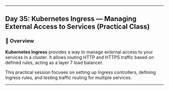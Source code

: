 ﻿---

## Day 35: Kubernetes Ingress — Managing External Access to Services (Practical Class)

### 📘 Overview

**Kubernetes Ingress** provides a way to manage external access to your services in a cluster. It allows routing HTTP and HTTPS traffic based on defined rules, acting as a layer 7 load balancer.

This practical session focuses on setting up Ingress controllers, defining Ingress rules, and testing traffic routing for multiple services.

---